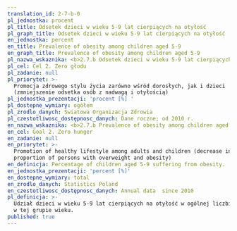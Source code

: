 ```yaml
---
translation_id: 2-7-b-0
pl_jednostka: procent
pl_title: Odsetek dzieci w wieku 5-9 lat cierpiących na otyłość
pl_graph_title: Odsetek dzieci w wieku 5-9 lat cierpiących na otyłość
en_jednostka: percent
en_title: Prevalence of obesity among children aged 5-9
en_graph_title: Prevalence of obesity among children aged 5-9
pl_nazwa_wskaznika: <b>2.7.b Odsetek dzieci w wieku 5-9 lat cierpiących na otyłość</b>
pl_cel: Cel 2. Zero głodu
pl_zadanie: null
pl_priorytet: >-
  Promocja zdrowego stylu życia zarówno wśród dorosłych, jak i dzieci
  (zmniejszenie odsetka osób z nadwagą i otyłością)
pl_jednostka_prezentacji: 'procent [%] '
pl_dostepne_wymiary: ogółem
pl_zrodlo_danych: Światowa Organizacja Zdrowia
pl_czestotliwosc_dostępnosc_danych: Dane roczne; od 2010 r.
en_nazwa_wskaznika: <b>2.7.b Prevalence of obesity among children aged 5-9</b>
en_cel: Goal 2. Zero hunger
en_zadanie: null
en_priorytet: >-
  Promotion of healthy lifestyle among adults and children (decrease in
  proportion of persons with overweight and obesity)
en_definicja: Percentage of children aged 5-9 suffering from obesity.
en_jednostka_prezentacji: 'percent [%]'
en_dostepne_wymiary: total
en_zrodlo_danych: Statistics Poland
en_czestotliwosc_dostępnosc_danych: Annual data  since 2010
pl_definicja: >-
  Udział dzieci w wieku 5-9 lat cierpiących na otyłość w ogólnej liczbie dzieci
  w tej grupie wieku.
published: true
---
```

